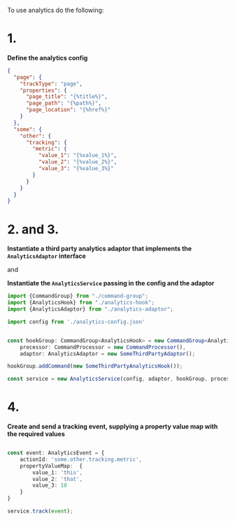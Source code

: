 
To use analytics do the following:

# 1.

**Define the analytics config**

```json
{
  "page": {
    "trackType": "page",
    "properties": {
      "page_title": "{%title%}",
      "page_path": "{%path%}",
      "page_location": "{%href%}"
    }
  },
  "some": {
    "other": {
      "tracking": {
        "metric": {
          "value_1": "{%value_1%}",
          "value_2": "{%value_2%}",
          "value_3": "{%value_3%}"
        }
      }
    }
  }
}
```

# 2. and 3.

**Instantiate a third party analytics adaptor that implements the `AnalyticsAdaptor` interface**

and

**Instantiate the `AnalyticsService` passing in the config and the adaptor**

```ts
import {CommandGroup} from "./command-group";
import {AnalyticsHook} from "./analytics-hook";
import {AnalyticsAdaptor} from "./analytics-adaptor";

import config from './analytics-config.json'


const hookGroup: CommandGroup<AnalyticsHook> = new CommandGroup<AnalyticsHook>(),
    processor: CommandProcessor = new CommandProcessor(),
    adaptor: AnalyticsAdaptor = new SomeThirdPartyAdaptor();

hookGroup.addCommand(new SomeThirdPartyAnalyticsHook());

const service = new AnalyticsService(config, adaptor, hookGroup, processor);
```
# 4.

**Create and send a tracking event, supplying a property value map with the required values**

```ts

const event: AnalyticsEvent = {
    actionId: 'some.other.tracking.metric',
    propertyValueMap:  {
        value_1: 'this',
        value_2: 'that',
        value_3: 10
    }
}

service.track(event);
```
